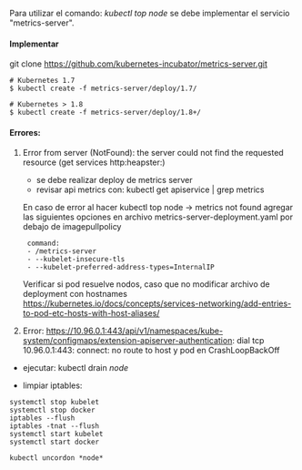 Para utilizar el comando: *kubectl top node* se debe implementar el servicio "metrics-server".

#### Implementar
git clone https://github.com/kubernetes-incubator/metrics-server.git

```
# Kubernetes 1.7
$ kubectl create -f metrics-server/deploy/1.7/

# Kubernetes > 1.8
$ kubectl create -f metrics-server/deploy/1.8+/
```


#### Errores:
1. Error from server (NotFound): the server could not find the requested resource (get services http:heapster:)
    * se debe realizar deploy de metrics server
    * revisar api metrics con: kubectl get apiservice | grep metrics

    En caso de error al hacer kubectl top node -> metrics not found
    agregar las siguientes opciones en archivo metrics-server-deployment.yaml por debajo de imagepullpolicy
    ```
     command:
     - /metrics-server
     - --kubelet-insecure-tls
     - --kubelet-preferred-address-types=InternalIP
     ```

     Verificar si pod resuelve nodos, caso que no modificar archivo de deployment con hostnames
     https://kubernetes.io/docs/concepts/services-networking/add-entries-to-pod-etc-hosts-with-host-aliases/


2.  Error: https://10.96.0.1:443/api/v1/namespaces/kube-system/configmaps/extension-apiserver-authentication: dial tcp 10.96.0.1:443: connect: no route to host y pod en CrashLoopBackOff 

* ejecutar: kubectl drain *node* 

* limpiar iptables:
```
systemctl stop kubelet
systemctl stop docker
iptables --flush
iptables -tnat --flush
systemctl start kubelet
systemctl start docker

kubectl uncordon *node*
```